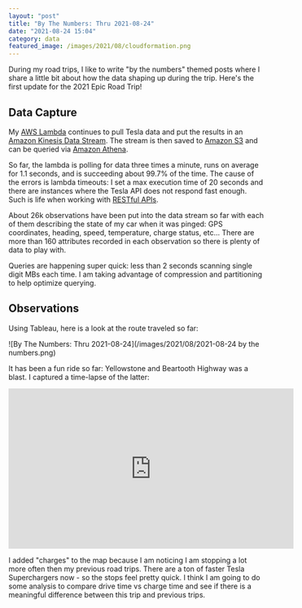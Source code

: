 ```yaml
---
layout: "post"
title: "By The Numbers: Thru 2021-08-24"
date: "2021-08-24 15:04"
category: data
featured_image: /images/2021/08/cloudformation.png
---
```


During my road trips, I like to write "by the numbers" themed posts where I share a little bit about how the data shaping up during the trip. Here's the first update for the 2021 Epic Road Trip!

## Data Capture

My [AWS Lambda](https://aws.amazon.com/lambda/) continues to pull Tesla data and put the results in an [Amazon Kinesis Data Stream](https://aws.amazon.com/kinesis/data-streams/).  The stream is then saved to [Amazon S3](https://aws.amazon.com/s3/) and can be queried via [Amazon Athena](https://aws.amazon.com/athena).

So far, the lambda is polling for data three times a minute, runs on average for 1.1 seconds, and is succeeding about 99.7% of the time.  The cause of the errors is lambda timeouts: I set a max execution time of 20 seconds and there are instances where the Tesla API does not respond fast enough.  Such is life when working with [RESTful APIs](https://www.redhat.com/en/topics/api/what-is-a-rest-api).

About 26k observations have been put into the data stream so far with each of them describing the state of my car when it was pinged: GPS coordinates, heading, speed, temperature, charge status, etc...  There are more than 160 attributes recorded in each observation so there is plenty of data to play with.

Queries are happening super quick: less than 2 seconds scanning single digit MBs each time.  I am taking advantage of compression and partitioning to help optimize querying.

## Observations

Using Tableau, here is a look at the route traveled so far:

![By The Numbers: Thru 2021-08-24](/images/2021/08/2021-08-24 by the numbers.png)

It has been a fun ride so far: Yellowstone and Beartooth Highway was a blast.  I captured a time-lapse of the latter:

<iframe width="560" height="315" src="https://www.youtube.com/embed/5obVaNge9xE" title="YouTube video player" frameborder="0" allow="accelerometer; autoplay; clipboard-write; encrypted-media; gyroscope; picture-in-picture" allowfullscreen></iframe>

I added "charges" to the map because I am noticing I am stopping a lot more often then my previous road trips.  There are a ton of faster Tesla Superchargers now - so the stops feel pretty quick.  I think I am going to do some analysis to compare drive time vs charge time and see if there is a meaningful difference between this trip and previous trips.
